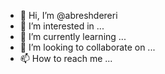 - 👋 Hi, I’m @abreshdereri
- 👀 I’m interested in ...
- 🌱 I’m currently learning ...
- 💞️ I’m looking to collaborate on ...
- 📫 How to reach me ...

<!---
abreshdereri/abreshdereri is a ✨ special ✨ repository because its `README.md` (this file) appears on your GitHub profile.
You can click the Preview link to take a look at your changes.
--->
